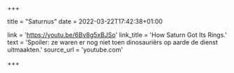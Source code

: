 +++

title = "Saturnus"
date = 2022-03-22T17:42:38+01:00 

link = 'https://youtu.be/6Bv8g5xBJSo'
link_title = 'How Saturn Got Its Rings.'
text = 'Spoiler: ze waren er nog niet toen dinosauriërs op aarde de dienst uitmaakten.'
source_url = 'youtube.com'

+++
